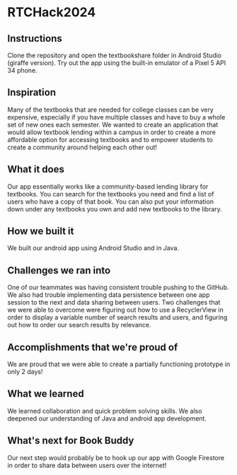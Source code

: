 # RTCHack2024

## Instructions

Clone the repository and open the textbookshare folder in Android Studio (giraffe version). Try out the app using the built-in emulator of a Pixel 5 API 34 phone.

## Inspiration

Many of the textbooks that are needed for college classes can be very expensive, especially if you have multiple classes and have to buy a whole set of new ones each semester. We wanted to create an application that would allow textbook lending within a campus in order to create a more affordable option for accessing textbooks and to empower students to create a community around helping each other out! 

## What it does

Our app essentially works like a community-based lending library for textbooks. You can search for the textbooks you need and find a list of users who have a copy of that book. You can also put your information down under any textbooks you own and add new textbooks to the library. 

## How we built it

We built our android app using Android Studio and in Java. 

## Challenges we ran into

One of our teammates was having consistent trouble pushing to the GitHub. We also had trouble implementing data persistence between one app session to the next and data sharing between users. Two challenges that we were able to overcome were figuring out how to use a RecyclerView in order to display a variable number of search results and users, and figuring out how to order our search results by relevance. 

## Accomplishments that we're proud of

We are proud that we were able to create a partially functioning prototype in only 2 days!

## What we learned

We learned collaboration and quick problem solving skills. We also deepened our understanding of Java and android app development.

## What's next for Book Buddy

Our next step would probably be to hook up our app with Google Firestore in order to share data between users over the internet!
